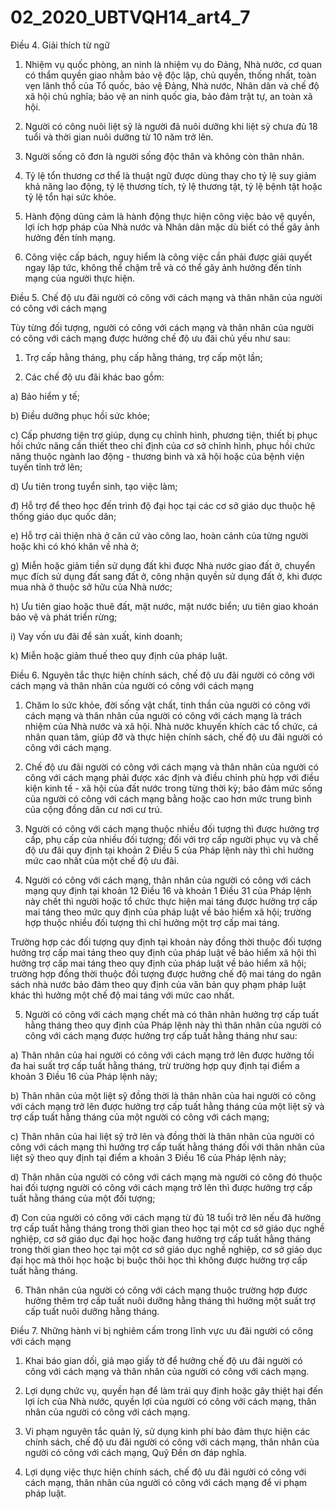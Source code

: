 # 02_2020_UBTVQH14_art4_7
Điều 4. Giải thích từ ngữ

1. Nhiệm vụ quốc phòng, an ninh là nhiệm vụ do Đảng, Nhà nước, cơ quan có thẩm quyền giao nhằm bảo vệ độc lập, chủ quyền, thống nhất, toàn vẹn lãnh thổ của Tổ quốc, bảo vệ Đảng, Nhà nước, Nhân dân và chế độ xã hội chủ nghĩa; bảo vệ an ninh quốc gia, bảo đảm trật tự, an toàn xã hội.

2. Người có công nuôi liệt sỹ là người đã nuôi dưỡng khi liệt sỹ chưa đủ 18 tuổi và thời gian nuôi dưỡng từ 10 năm trở lên.

3. Người sống cô đơn là người sống độc thân và không còn thân nhân.

4. Tỷ lệ tổn thương cơ thể là thuật ngữ được dùng thay cho tỷ lệ suy giảm khả năng lao động, tỷ lệ thương tích, tỷ lệ thương tật, tỷ lệ bệnh tật hoặc tỷ lệ tổn hại sức khỏe.

5. Hành động dũng cảm là hành động thực hiện công việc bảo vệ quyền, lợi ích hợp pháp của Nhà nước và Nhân dân mặc dù biết có thể gây ảnh hưởng đến tính mạng.

6. Công việc cấp bách, nguy hiểm là công việc cần phải được giải quyết ngay lập tức, không thể chậm trễ và có thể gây ảnh hưởng đến tính mạng của người thực hiện.

Điều 5. Chế độ ưu đãi người có công với cách mạng và thân nhân của người có công với cách mạng

Tùy từng đối tượng, người có công với cách mạng và thân nhân của người có công với cách mạng được hưởng chế độ ưu đãi chủ yếu như sau:

1. Trợ cấp hằng tháng, phụ cấp hằng tháng, trợ cấp một lần;

2. Các chế độ ưu đãi khác bao gồm:

a) Bảo hiểm y tế;

b) Điều dưỡng phục hồi sức khỏe;

c) Cấp phương tiện trợ giúp, dụng cụ chỉnh hình, phương tiện, thiết bị phục hồi chức năng cần thiết theo chỉ định của cơ sở chỉnh hình, phục hồi chức năng thuộc ngành lao động - thương binh và xã hội hoặc của bệnh viện tuyến tỉnh trở lên;

d) Ưu tiên trong tuyển sinh, tạo việc làm;

đ) Hỗ trợ để theo học đến trình độ đại học tại các cơ sở giáo dục thuộc hệ thống giáo dục quốc dân;

e) Hỗ trợ cải thiện nhà ở căn cứ vào công lao, hoàn cảnh của từng người hoặc khi có khó khăn về nhà ở;

g) Miễn hoặc giảm tiền sử dụng đất khi được Nhà nước giao đất ở, chuyển mục đích sử dụng đất sang đất ở, công nhận quyền sử dụng đất ở, khi được mua nhà ở thuộc sở hữu của Nhà nước;

h) Ưu tiên giao hoặc thuê đất, mặt nước, mặt nước biển; ưu tiên giao khoán bảo vệ và phát triển rừng;

i) Vay vốn ưu đãi để sản xuất, kinh doanh;

k) Miễn hoặc giảm thuế theo quy định của pháp luật.

Điều 6. Nguyên tắc thực hiện chính sách, chế độ ưu đãi người có công với cách mạng và thân nhân của người có công với cách mạng

1. Chăm lo sức khỏe, đời sống vật chất, tinh thần của người có công với cách mạng và thân nhân của người có công với cách mạng là trách nhiệm của Nhà nước và xã hội. Nhà nước khuyến khích các tổ chức, cá nhân quan tâm, giúp đỡ và thực hiện chính sách, chế độ ưu đãi người có công với cách mạng.

2. Chế độ ưu đãi người có công với cách mạng và thân nhân của người có công với cách mạng phải được xác định và điều chỉnh phù hợp với điều kiện kinh tế - xã hội của đất nước trong từng thời kỳ; bảo đảm mức sống của người có công với cách mạng bằng hoặc cao hơn mức trung bình của cộng đồng dân cư nơi cư trú.

3. Người có công với cách mạng thuộc nhiều đối tượng thì được hưởng trợ cấp, phụ cấp của nhiều đối tượng; đối với trợ cấp người phục vụ và chế độ ưu đãi quy định tại khoản 2 Điều 5 của Pháp lệnh này thì chỉ hưởng mức cao nhất của một chế độ ưu đãi.

4. Người có công với cách mạng, thân nhân của người có công với cách mạng quy định tại khoản 12 Điều 16 và khoản 1 Điều 31 của Pháp lệnh này chết thì người hoặc tổ chức thực hiện mai táng được hưởng trợ cấp mai táng theo mức quy định của pháp luật về bảo hiểm xã hội; trường hợp thuộc nhiều đối tượng thì chỉ hưởng một trợ cấp mai táng.

Trường hợp các đối tượng quy định tại khoản này đồng thời thuộc đối tượng hưởng trợ cấp mai táng theo quy định của pháp luật về bảo hiểm xã hội thì hưởng trợ cấp mai táng theo quy định của pháp luật về bảo hiểm xã hội; trường hợp đồng thời thuộc đối tượng được hưởng chế độ mai táng do ngân sách nhà nước bảo đảm theo quy định của văn bản quy phạm pháp luật khác thì hưởng một chế độ mai táng với mức cao nhất.

5. Người có công với cách mạng chết mà có thân nhân hưởng trợ cấp tuất hằng tháng theo quy định của Pháp lệnh này thì thân nhân của người có công với cách mạng được hưởng trợ cấp tuất hằng tháng như sau:

a) Thân nhân của hai người có công với cách mạng trở lên được hưởng tối đa hai suất trợ cấp tuất hằng tháng, trừ trường hợp quy định tại điểm a khoản 3 Điều 16 của Pháp lệnh này;

b) Thân nhân của một liệt sỹ đồng thời là thân nhân của hai người có công với cách mạng trở lên được hưởng trợ cấp tuất hằng tháng của một liệt sỹ và trợ cấp tuất hằng tháng của một người có công với cách mạng;

c) Thân nhân của hai liệt sỹ trở lên và đồng thời là thân nhân của người có công với cách mạng thì hưởng trợ cấp tuất hằng tháng đối với thân nhân của liệt sỹ theo quy định tại điểm a khoản 3 Điều 16 của Pháp lệnh này;

d) Thân nhân của người có công với cách mạng mà người có công đó thuộc hai đối tượng người có công với cách mạng trở lên thì được hưởng trợ cấp tuất hằng tháng của một đối tượng;

đ) Con của người có công với cách mạng từ đủ 18 tuổi trở lên nếu đã hưởng trợ cấp tuất hằng tháng trong thời gian theo học tại một cơ sở giáo dục nghề nghiệp, cơ sở giáo dục đại học hoặc đang hưởng trợ cấp tuất hằng tháng trong thời gian theo học tại một cơ sở giáo dục nghề nghiệp, cơ sở giáo dục đại học mà thôi học hoặc bị buộc thôi học thì không được hưởng trợ cấp tuất hằng tháng.

6. Thân nhân của người có công với cách mạng thuộc trường hợp được hưởng thêm trợ cấp tuất nuôi dưỡng hằng tháng thì hưởng một suất trợ cấp tuất nuôi dưỡng hằng tháng.

Điều 7. Những hành vi bị nghiêm cấm trong lĩnh vực ưu đãi người có công với cách mạng

1. Khai báo gian dối, giả mạo giấy tờ để hưởng chế độ ưu đãi người có công với cách mạng và thân nhân của người có công với cách mạng.

2. Lợi dụng chức vụ, quyền hạn để làm trái quy định hoặc gây thiệt hại đến lợi ích của Nhà nước, quyền lợi của người có công với cách mạng, thân nhân của người có công với cách mạng.

3. Vi phạm nguyên tắc quản lý, sử dụng kinh phí bảo đảm thực hiện các chính sách, chế độ ưu đãi người có công với cách mạng, thân nhân của người có công với cách mạng, Quỹ Đền ơn đáp nghĩa.

4. Lợi dụng việc thực hiện chính sách, chế độ ưu đãi người có công với cách mạng, thân nhân của người có công với cách mạng để vi phạm pháp luật.